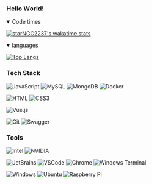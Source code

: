 ### Hello World!
<details open>
<summary>Code times</summary>

[![starNGC2237's wakatime stats](https://github-readme-stats-lilac-ten-33.vercel.app/api/wakatime?username=zhilutianji&layout=compact&range=last_7_days)](https://github.com/starNGC2237)

</details>
<details open>
<summary>languages</summary>
  
[![Top Langs](https://github-readme-stats-lilac-ten-33.vercel.app/api/top-langs?username=starNGC2237)](https://github.com/anuraghazra/github-readme-stats)
  
</details>

### Tech Stack

![JavaScript](https://img.shields.io/badge/javascript-%23F7DF1E.svg?style=for-the-badge&logo=javascript&logoColor=white)
![MySQL](https://img.shields.io/badge/mysql-%234479A1.svg?style=for-the-badge&logo=mysql&logoColor=white)
![MongoDB](https://img.shields.io/badge/mongoDB-%2347A248.svg?style=for-the-badge&logo=mongodb&logoColor=white)
![Docker](https://img.shields.io/badge/docker-%232496ED.svg?style=for-the-badge&logo=docker&logoColor=white)

![HTML](https://img.shields.io/badge/html5-%23E34F26.svg?style=for-the-badge&logo=html5&logoColor=white)
![CSS3](https://img.shields.io/badge/css-%231572B6.svg?style=for-the-badge&logo=css3&logoColor=white)

![Vue.js](https://img.shields.io/badge/vue-%234FC08D.svg?style=for-the-badge&logo=vue.js&logoColor=white)

![Git](https://img.shields.io/badge/git-%23F05032.svg?style=for-the-badge&logo=git&logoColor=white)
![Swagger](https://img.shields.io/badge/swagger-%2385EA2D.svg?style=for-the-badge&logo=swagger&logoColor=white)

### Tools
![Intel](https://img.shields.io/badge/Intel-%23007ACC.svg?&style=for-the-badge&logo=intel&logoColor=white)
![NVIDIA](https://img.shields.io/badge/nvidia-%2376B900.svg?&style=for-the-badge&logo=nvidia&logoColor=white)

![JetBrains](https://img.shields.io/badge/jetbrains-%23000000.svg?&style=for-the-badge&logo=jetbrains&logoColor=white)
![VSCode](https://img.shields.io/badge/vscode-%23007ACC.svg?&style=for-the-badge&logo=visual-studio-code&logoColor=white)
![Chrome](https://img.shields.io/badge/google%20chrome-%234285F4.svg?&style=for-the-badge&logo=google%20chrome&logoColor=white)
![Windows Terminal](https://img.shields.io/badge/Windows%20Terminal-%234D4D4D.svg?style=for-the-badge&logo=Windows%20Terminal&logoColor=white)

![Windows](https://img.shields.io/badge/windows-%230078D6.svg?&style=for-the-badge&logo=windows&logoColor=white)
![Ubuntu](https://img.shields.io/badge/ubuntu-%23E95420.svg?&style=for-the-badge&logo=ubuntu&logoColor=white)
![Raspberry Pi](https://img.shields.io/badge/Raspberry%20Pi-%23A22846.svg?&style=for-the-badge&logo=raspberry%20pi&logoColor=white)
